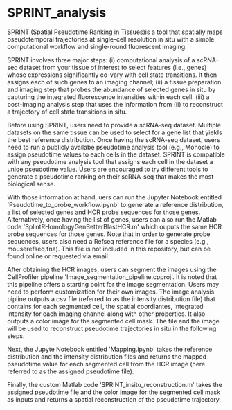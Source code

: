 # SPRINT_analysis
SPRINT (Spatial Pseudotime Ranking in Tissues)is a tool that spatially maps pseudotemporal trajectories at single-cell resolution in situ with a simple computational workflow and single-round fluorescent imaging.

SPRINT involves three major steps: (i) computational analysis of a scRNA-seq dataset from your tissue of interest to select features (i.e., genes) whose expressions significantly co-vary with cell state transitions. It then assigns each of such genes to an imaging channel; (ii) a tissue preparation and imaging step that probes the abundance of selected genes in situ by capturing the integrated fluorescence intensities within each cell. (iii) a post-imaging analysis step that uses the information from (ii) to reconstruct a trajectory of cell state transitions in situ.

Before using SPRINT, users need to provide a scRNA-seq dataset. Multiple datasets on the same tissue can be used to select for a gene list that yields the best reference distribution. Once having the scRNA-seq dataset, users need to run a publicly availabe pseudotime analysis tool (e.g., Monocle) to assign pseudotime values to each cells in the dataset. SPRINT is compatible with any pseudotime analysis tool that assigns each cell in the dataset a uniqe pseudotime value. Users are encouraged to try different tools to generate a pseudotime ranking on their scRNA-seq that makes the most biological sense. 

With those information at hand, uers can run the Jupyter Notebook entitled 'Pseudotime_to_probe_workflow.ipynb' to generate a reference distribution, a list of selected genes and HCR probe sequences for those genes. Alternatively, once having the list of genes, users can also run the Matlab code 'SplintRHomologyGenBetterBlastHCR.m' which ouputs the same HCR probe sequences for those genes. Note that in order to generate probe sequences, users also need a Refseq reference file for a species (e.g., mouserefseq.fna). This file is not included in this repository, but can be found online or requested via email.

After obtaining the HCR images, users can segment the images using the CellProfiler pipeline 'Image_segmentation_pipeline.cpproj'. It is noted that this pipeline offers a starting point for the image segmentation. Users may need to perform customization for their own images. The image analysis pipline outputs a csv file (referred to as the intensity distribution file) that contains for each segmented cell, the spatial coordiantes, integrated intensity for each imaging channel along with other properties. It also outputs a color image for the segmented cell mask. The file and the image will be used to reconstruct pseudotime trajectories in situ in the following steps. 

Next, the Jupyte Notebook entitled 'Mapping.ipynb' takes the reference distribution and the intensity distribution files and returns the mapped pseudotime value for each segmented cell from the HCR image (here referred to as the assigned pseudotime file). 

Finally, the custom Matlab code 'SPRINT_insitu_reconstruction.m' takes the assigned pseudotime file and the color image for the segmented cell mask as inputs and returns a spatial reconstruction of the pseudotime trajectory. 


